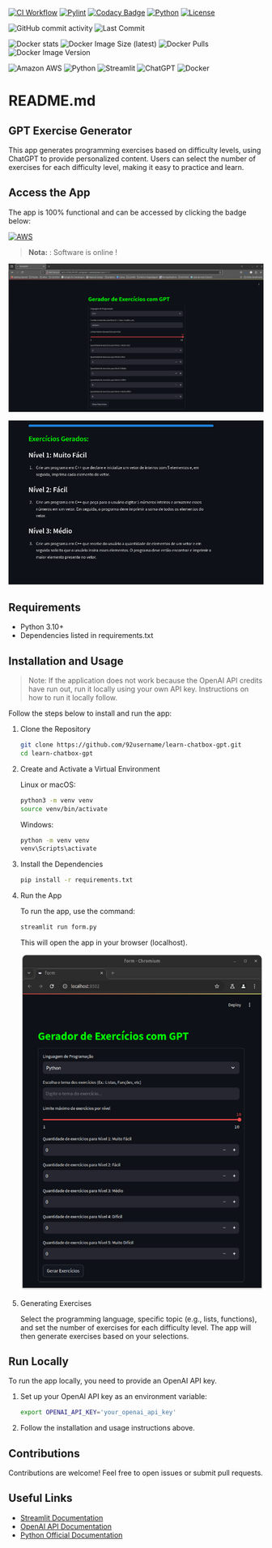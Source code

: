[![CI Workflow](https://github.com/92username/learn-chatbox-gpt/actions/workflows/main.yml/badge.svg)](https://github.com/92username/learn-chatbox-gpt/actions/workflows/main.yml) [![Pylint](https://github.com/92username/learn-chatbox-gpt/actions/workflows/pylint.yml/badge.svg)](https://github.com/92username/learn-chatbox-gpt/actions/workflows/pylint.yml) [![Codacy Badge](https://app.codacy.com/project/badge/Grade/b7a1d3a48d4241c08c41ce6f8f1ff907)](https://app.codacy.com/gh/92username/learn-chatbox-gpt/dashboard?utm_source=gh&utm_medium=referral&utm_content=&utm_campaign=Badge_grade) [![Python](https://img.shields.io/badge/python-3.10-blue.svg)](https://www.python.org/downloads/) [![License](https://img.shields.io/github/license/92username/learn-chatbox-gpt)](LICENSE) 

![GitHub commit activity](https://img.shields.io/github/commit-activity/m/92username/learn-chatbox-gpt) ![Last Commit](https://img.shields.io/github/last-commit/92username/learn-chatbox-gpt) 

![Docker stats](https://img.shields.io/badge/Docker%20/%20stats-blue?logo=docker)
![Docker Image Size (latest)](https://img.shields.io/docker/image-size/user92/learn-chatbox-gpt/latest)
![Docker Pulls](https://img.shields.io/docker/pulls/user92/learn-chatbox-gpt) ![Docker Image Version](https://img.shields.io/docker/v/user92/learn-chatbox-gpt?sort=semver)




![Amazon AWS](https://img.shields.io/badge/Amazon_AWS-FF9900?style=for-the-badge&logo=amazonaws&logoColor=white) ![Python](https://img.shields.io/badge/Python-FFD43B?style=for-the-badge&logo=python&logoColor=blue) ![Streamlit](https://img.shields.io/badge/Streamlit-FF4B4B?style=for-the-badge&logo=Streamlit&logoColor=white) ![ChatGPT](https://img.shields.io/badge/ChatGPT-74aa9c?style=for-the-badge&logo=openai&logoColor=white) ![Docker](https://img.shields.io/badge/docker-%230db7ed.svg?style=for-the-badge&logo=docker&logoColor=white)

# README.md 

## GPT Exercise Generator

This app generates programming exercises based on difficulty levels, using ChatGPT to provide personalized content. Users can select the number of exercises for each difficulty level, making it easy to practice and learn.

## Access the App

The app is 100% functional and can be accessed by clicking the badge below:

[![AWS](https://img.shields.io/badge/AWS-Cloud-%230072C6.svg?style=for-the-badge&logo=amazon-aws&logoColor=white)](http://ec2-3-233-24-241.compute-1.amazonaws.com:8501/)
> **Nota:** : Software is online !

![Main Screen](/assets/mainscreen.png)

![Expected Output](/assets/outputscreen.png)

## Requirements

- Python 3.10+
- Dependencies listed in requirements.txt

## Installation and Usage

> Note: If the application does not work because the OpenAI API credits have run out, run it locally using your own API key. Instructions on how to run it locally follow.

Follow the steps below to install and run the app:

1. Clone the Repository

    ```bash
    git clone https://github.com/92username/learn-chatbox-gpt.git
    cd learn-chatbox-gpt
    ```

2. Create and Activate a Virtual Environment

    Linux or macOS:
    ```bash
    python3 -m venv venv
    source venv/bin/activate
    ```

    Windows:
    ```bash
    python -m venv venv
    venv\Scripts\activate
    ```

3. Install the Dependencies

    ```bash
    pip install -r requirements.txt
    ```

4. Run the App

    To run the app, use the command:

    ```bash
    streamlit run form.py
    ```

    This will open the app in your browser (localhost).

    ![Main Screen](/screenshot_localhost.png)

5. Generating Exercises

    Select the programming language, specific topic (e.g., lists, functions), and set the number of exercises for each difficulty level. The app will then generate exercises based on your selections.

## Run Locally

To run the app locally, you need to provide an OpenAI API key.

1. Set up your OpenAI API key as an environment variable:

    ```bash
    export OPENAI_API_KEY='your_openai_api_key'
    ```

2. Follow the installation and usage instructions above.

## Contributions

Contributions are welcome! Feel free to open issues or submit pull requests.

## Useful Links

- [Streamlit Documentation](https://docs.streamlit.io/)
- [OpenAI API Documentation](https://beta.openai.com/docs/)
- [Python Official Documentation](https://docs.python.org/3/)
